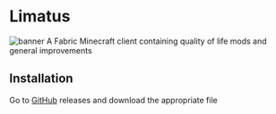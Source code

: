 # Limatus

![banner](img/banner.png)
A Fabric Minecraft client containing quality of life mods and general improvements

## Installation
Go to [GitHub](https://github.com/Henryws/Limatus/releases) releases and download the appropriate file
